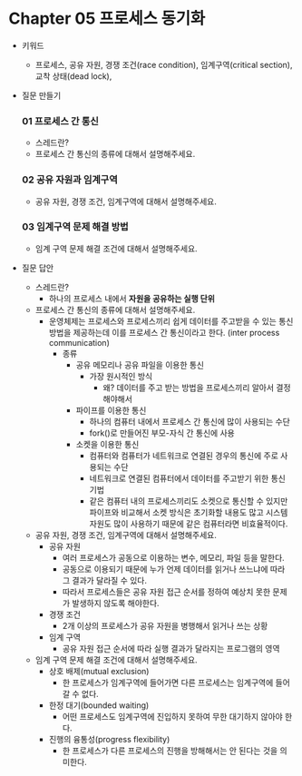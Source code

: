 # Chapter 05 프로세스 동기화

- 키워드
    - 프로세스, 공유 자원, 경쟁 조건(race condition), 임계구역(critical section), 교착 상태(dead lock),
- 질문 만들기

  ### 01 프로세스 간 통신

    - 스레드란?
    - 프로세스 간 통신의 종류에 대해서 설명해주세요.

  ### 02 공유 자원과 임계구역

    - 공유 자원, 경쟁 조건, 임계구역에 대해서 설명해주세요.

  ### 03 임계구역 문제 해결 방법

    - 임계 구역 문제 해결 조건에 대해서 설명해주세요.
- 질문 답안
    - 스레드란?
        - 하나의 프로세스 내에서 **자원을 공유하는 실행 단위**
    - 프로세스 간 통신의 종류에 대해서 설명해주세요.
        - 운영체제는 프로세스와 프로세스끼리 쉽게 데이터를 주고받을 수 있는 통신 방법을 제공하는데 이를 프로세스 간 통신이라고 한다. (inter process communication)
            - 종류
                - 공유 메모리나 공유 파일을 이용한 통신
                    - 가장 원시적인 방식
                        - 왜? 데이터를 주고 받는 방법을 프로세스끼리 알아서 결정해야해서
                - 파이프를 이용한 통신
                    - 하나의 컴퓨터 내에서 프로세스 간 통신에 많이 사용되는 수단
                    - fork()로 만들어진 부모-자식 간 통신에 사용
                - 소켓을 이용한 통신
                    - 컴퓨터와 컴퓨터가 네트워크로 연결된 경우의 통신에 주로 사용되는 수단
                    - 네트워크로 연결된 컴퓨터에서 데이터를 주고받기 위한 통신 기법
                    - 같은 컴퓨터 내의 프로세스끼리도 소켓으로 통신할 수 있지만 파이프와 비교해서 소켓 방식은 초기화할 내용도 많고 시스템 자원도 많이 사용하기 때문에 같은 컴퓨터라면 비효율적이다.
    - 공유 자원, 경쟁 조건, 임계구역에 대해서 설명해주세요.
        - 공유 자원
            - 여러 프로세스가 공동으로 이용하는 변수, 메모리, 파일 등을 말한다.
            - 공동으로 이용되기 때문에 누가 언제 데이터를 읽거나 쓰느냐에 따라 그 결과가 달라질 수 있다.
            - 따라서 프로세스들은 공유 자원 접근 순서를 정하여 예상치 못한 문제가 발생하지 않도록 해야한다.
        - 경쟁 조건
            - 2개 이상의 프로세스가 공유 자원을 병행해서 읽거나 쓰는 상황
        - 임계 구역
            - 공유 자원 접근 순서에 따라 실행 결과가 달라지는 프로그램의 영역
    - 임계 구역 문제 해결 조건에 대해서 설명해주세요.
        - 상호 배제(mutual exclusion)
            - 한 프로세스가 임계구역에 들어가면 다른 프로세스는 임계구역에 들어갈 수 없다.
        - 한정 대기(bounded waiting)
            - 어떤 프로세스도 임계구역에 진입하지 못하여 무한 대기하지 않아야 한다.
        - 진행의 융통성(progress flexibility)
            - 한 프로세스가 다른 프로세스의 진행을 방해해서는 안 된다는 것을 의미한다.